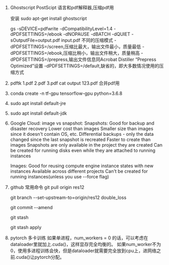 1. Ghostscript
    PostScipt 语言和pdf解释器,压缩pdf用

    安装
    sudo apt-get install ghostscript

    gs -sDEVICE=pdfwrite -dCompatibilityLevel=1.4 -dPDFSETTINGS=/ebook -dNOPAUSE -dBATCH -dQUIET -sOutputFile=output.pdf input.pdf
    不同的压缩模式 
    -dPDFSETTINGS=/screen,压缩比最大，输出文件最小，质量最低
    -dPDFSETTINGS=/ebook,压缩比稍小，输出文件稍大，质量稍高
    -dPDFSETTINGS=/prepress,输出文件信息同Acrobat Distiller “Prepress Optimized”设置
    -dPDFSETTINGS=/default,缺省的，即大多数情况使用的压缩方式

2. pdftk 1.pdf 2.pdf 3.pdf cat output 123.pdf
    合并pdf用

3. conda create -n tf-gpu tensorflow-gpu python=3.6.8

4. sudo apt install default-jre

5. sudo apt install default-jdk

6. Google Cloud: image vs snapshot:
    Snapshots:
    Good for backup and disaster recovery
    Lower cost than images
    Smaller size than images since it doesn't contain OS, etc.
    Differential backups - only the data changed since the last snapshot is recreated
    Faster to create than images
    Snapshots are only available in the project they are created
    Can be created for running disks even while they are attached to running instances
    
    Images:
    Good for reusing compute engine instance states with new instances
    Available across different projects
    Can't be created for running instances(unless you use --force flag)

7. github 常用命令
    git pull origin res12

    git branch --set-upstream-to=origin/res12 double_loss

    git commit --amend

    git stash

    git stash apply

8. pytorch 多卡训练
    如果单进程，num_workers = 0 的话，可以考虑在dataloader里就加上.cuda()，这样显存完全均衡的。
    如果num_worker不为0，使用多进程训练会快，但是dataloader就需要完全放到cpu上，进网络之前.cuda()让pytorch分配。
